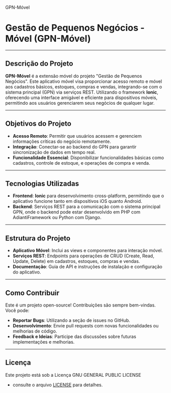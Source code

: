 GPN-Móvel

# Gestão de Pequenos Negócios - Móvel (GPN-Móvel)

---

## Descrição do Projeto

**GPN-Móvel** é a extensão móvel do projeto "Gestão de Pequenos Negócios". Este aplicativo móvel visa proporcionar acesso remoto e móvel aos cadastros básicos, estoques, compras e vendas, integrando-se com o sistema principal (GPN) via serviços REST. Utilizando o framework **Ionic**, oferecendo uma interface amigável e eficiente para dispositivos móveis, permitindo aos usuários gerenciarem seus negócios de qualquer lugar.

---

## Objetivos do Projeto

- **Acesso Remoto**: Permitir que usuários acessem e gerenciem informações críticas do negócio remotamente.
- **Integração**: Conectar-se ao backend do GPN para garantir sincronização de dados em tempo real.
- **Funcionalidade Essencial**: Disponibilizar funcionalidades básicas como cadastros, controle de estoque, e operações de compra e venda.

---

## Tecnologias Utilizadas

- **Frontend**: **Ionic** para desenvolvimento cross-platform, permitindo que o aplicativo funcione tanto em dispositivos iOS quanto Android.
- **Backend**: Serviços REST para a comunicação com o sistema principal GPN, onde o backend pode estar desenvolvido em PHP com AdiantiFramework ou Python com Django.

---

## Estrutura do Projeto

- **Aplicativo Móvel**: Inclui as views e componentes para interação móvel.
- **Serviços REST**: Endpoints para operações de CRUD (Create, Read, Update, Delete) em cadastros, estoques, compras e vendas.
- **Documentação**: Guia de API e instruções de instalação e configuração do aplicativo.

---

## Como Contribuir

Este é um projeto open-source! Contribuições são sempre bem-vindas. Você pode:

- **Reportar Bugs**: Utilizando a seção de issues no GitHub.
- **Desenvolvimento**: Envie pull requests com novas funcionalidades ou melhorias de código.
- **Feedback e Ideias**: Participe das discussões sobre futuras implementações e melhorias.

---

## Licença

Este projeto está sob a Licença GNU GENERAL PUBLIC LICENSE
 - consulte o arquivo [LICENSE](LICENSE) para detalhes.


